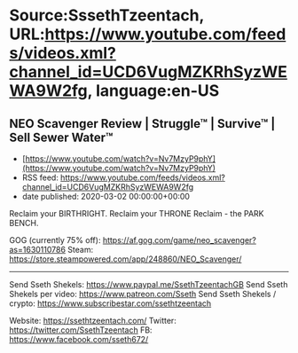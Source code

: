 # Source:SssethTzeentach, URL:https://www.youtube.com/feeds/videos.xml?channel_id=UCD6VugMZKRhSyzWEWA9W2fg, language:en-US

## NEO Scavenger Review | Struggle™ | Survive™ | Sell Sewer Water™
 - [https://www.youtube.com/watch?v=Nv7MzyP9phY](https://www.youtube.com/watch?v=Nv7MzyP9phY)
 - RSS feed: https://www.youtube.com/feeds/videos.xml?channel_id=UCD6VugMZKRhSyzWEWA9W2fg
 - date published: 2020-03-02 00:00:00+00:00

Reclaim your BIRTHRIGHT.
Reclaim your THRONE
Reclaim - the PARK BENCH.

GOG (currently 75% off): https://af.gog.com/game/neo_scavenger?as=1630110786
Steam: https://store.steampowered.com/app/248860/NEO_Scavenger/

-----------------------
Send Sseth Shekels: https://www.paypal.me/SsethTzeentachGB
Send Sseth Shekels per video:  https://www.patreon.com/Sseth
Send Sseth Shekels / crypto: https://www.subscribestar.com/ssethtzeentach

Website: https://ssethtzeentach.com/
Twitter: https://twitter.com/SsethTzeentach
FB: https://www.facebook.com/sseth672/

